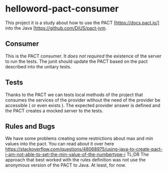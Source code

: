 # helloword-pact-consumer

This project it is a study about how to use the PACT [https://docs.pact.io/] into the Java [https://github.com/DiUS/pact-jvm.
    
## Consumer

This is the PACT consumer. It *does not required* the existence of the server to run the tests. The junit should update the 
PACT based on the pact described into the unitary tests.

## Tests

Thanks to the PACT we can tests local methods of the project that consumes the services of the provider without the need of the provider be accessible ( or even exists ).
    The expected provider answer is defined and the PACT creates a mocked server to the tests.
    
## Rules and Bugs

We have some problems creating some restrictions about max and min values into the pact. You can read about it over here https://stackoverflow.com/questions/48068975/using-java-to-create-pact-i-am-not-able-to-set-the-min-value-of-the-numbertype-i
     TL;DR The approach that best worked with the rules definition was not use the anonymous version of the PACT to Java. At least, for now.
    
